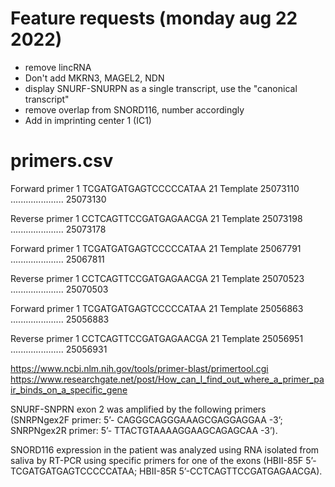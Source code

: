# Feature requests (monday aug 22 2022)
- remove lincRNA
- Don't add MKRN3, MAGEL2, NDN
- display SNURF-SNURPN as a single transcript, use the "canonical transcript"
- remove overlap from SNORD116, number accordingly
- Add in imprinting center 1 (IC1)



# primers.csv

Forward primer  1         TCGATGATGAGTCCCCCATAA  21
Template        25073110  .....................  25073130

Reverse primer  1         CCTCAGTTCCGATGAGAACGA  21
Template        25073198  .....................  25073178


Forward primer  1         TCGATGATGAGTCCCCCATAA  21
Template        25067791  .....................  25067811

Reverse primer  1         CCTCAGTTCCGATGAGAACGA  21
Template        25070523  .....................  25070503


Forward primer  1         TCGATGATGAGTCCCCCATAA  21
Template        25056863  .....................  25056883

Reverse primer  1         CCTCAGTTCCGATGAGAACGA  21
Template        25056951  .....................  25056931

 
 https://www.ncbi.nlm.nih.gov/tools/primer-blast/primertool.cgi
 https://www.researchgate.net/post/How_can_I_find_out_where_a_primer_pair_binds_on_a_specific_gene
 
SNURF-SNPRN exon 2 was amplified by the following primers (SNRPNgex2F primer: 5’- CAGGGCAGGGAAAGCGAGGAGGAA -3’; SNRPNgex2R primer: 5’- TTACTGTAAAAGGAAGCAGAGCAA -3’). 

SNORD116 expression in the patient was analyzed using RNA isolated from saliva by RT-PCR using specific primers for one of the exons (HBII-85F 5’-TCGATGATGAGTCCCCCATAA; HBII-85R 5’-CCTCAGTTCCGATGAGAACGA).


